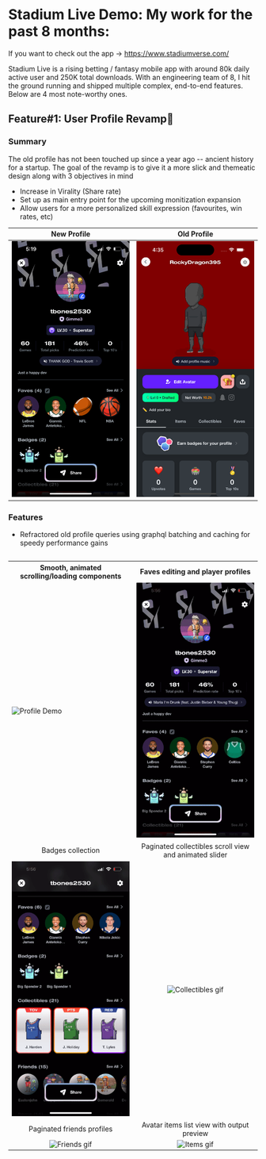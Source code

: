 


# Stadium Live Demo: My work for the past 8 months:

If you want to check out the app -> https://www.stadiumverse.com/

Stadium Live is a rising betting / fantasy mobile app with around 80k daily active user and 250K total downloads. With an engineering team of 8,
I hit the ground running and shipped multiple complex, end-to-end features. Below are 4 most note-worthy ones.

## Feature#1: User Profile Revamp📱

### Summary
The old profile has not been touched up since a year ago -- ancient history for a startup. The goal of the revamp is to give it a more slick and themeatic design along with 3 objectives in mind
  - Increase in Virality (Share rate)
  - Set up as main entry point for the upcoming monitization expansion
  - Allow users for a more personalized skill expression (favourites, win rates, etc)

New Profile             |  Old Profile
:-------------------------:|:-------------------------:
![](Profiles/profile_new.png)  |  ![](Profiles/profile_old.png)



### Features
- Refractored old profile queries using graphql batching and caching for speedy performance gains

<div style="width: 100%; display: flex; justify-content: center;">
  <table style="width: 100%">
    <tr>
        <th style="width: 50%; text-align: center;">Smooth, animated scrolling/loading components</th>
        <th style="width: 50%; text-align: center;">Faves editing and player profiles</th>
    </tr>
    <tr>
        <td><img src="Profiles/intro.gif" alt="Profile Demo"></td>
        <td><img src="Profiles/faves.gif" alt="Faves gif"></td>
    </tr>
    <tr>
        <td style="width: 50%; text-align: center;">Badges collection</td>
        <td style="width: 50%; text-align: center;">Paginated collectibles scroll view and animated slider</td>
    </tr>
    <tr>
        <td style="text-align: center;"><img src="Profiles/badges.gif" alt="Badges gif"></td>
        <td style="text-align: center;"><img src="Profiles/collectibles.gif" alt="Collectibles gif"></td>
    </tr>
    <tr>
        <td style="width: 50%; text-align: center;">Paginated friends profiles</td>
        <td style="width: 50%; text-align: center;">Avatar items list view with output preview</td>
    </tr>
    <tr>
        <td style="text-align: center;"><img src="Profiles/friends.gif" alt="Friends gif"></td>
        <td style="text-align: center;"><img src="Profiles/items.gif" alt="Items gif"></td>
    </tr>
  </table>
</div>